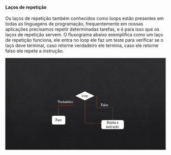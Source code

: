 <h4>Laços de repetição</h4>

Os laços de repetição também conhecidos como loops estão presentes em todas as linguagens de programação, frequentemente em nossas aplicações precisamos repetir determinadas tarefas, e é para isso que os laços de repetição servem. O fluxograma abaixo exemplifica como um laço de repetição funciona, ele entra no loop ele faz um teste para verificar se o laço deve terminar, caso retorne verdadeiro ele termina, caso ele retorne falso ele repete a instrução.

<img src="https://github.com/BrunoCiccarino/python4noobs/blob/main/La%C3%A7osDeRepeti%C3%A7%C3%A3o/img/fluxograma.jpg">
